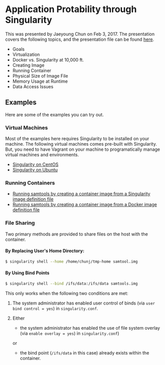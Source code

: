 # Application Protability through Singularity

This was presented by Jaeyoung Chun on Feb 3, 2017. The presentation covers the following topics, and the presentation file can be found [here](./presentation.pdf).

- Goals
- Virtualization
- Docker vs. Singularity at 10,000 ft.
- Creating Image
- Running Container
- Physical Size of Image File
- Memory Usage at Runtime
- Data Access Issues

## Examples

Here are some of the examples you can try out.

### Virtual Machines

Most of the examples here requires Singularity to be installed on your machine. The following virtual machines comes pre-built with Singularity. But, you need to have Vagrant on your machine to programatically manage virtual machines and environments.

- [Singularity on CentOS](https://github.com/hisplan/vagrant-centos-singularity)
- [Singularity on Ubuntu](https://github.com/hisplan/vagrant-ubuntu-singularity)

### Running Containers

- [Running samtools by creating a container image from a Singularity image definition file](https://github.com/hisplan/singularity-samtools)
- [Running samtools by creating a container image from a Docker image definition file](https://github.com/hisplan/docker-samtools)

### File Sharing

Two primary methods are provided to share files on the host with the container.

#### By Replacing User's Home Directory:

```bash
$ singularity shell --home /home/chunj/tmp-home samtool.img
```

#### By Using Bind Points

```bash
$ singularity shell --bind /ifs/data:/ifs/data samtools.img
```

This only works when the following two conditions are met:

1. The system administrator has enabled user control of binds (via `user bind control = yes`) in `singularity.conf`.
2. Either
    - the system administrator has enabled the use of file system overlay (via `enable overlay = yes`) in `singularity.conf`)
    
    or

    - the bind point (`/ifs/data` in this case) already exists within the container.

